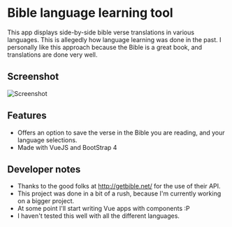 # Bible language learning tool

This app displays side-by-side bible verse translations in various languages. This is allegedly how language learning was done in the past. I personally like this approach because the Bible is a great book, and translations are done very well. 

## Screenshot

![Screenshot](https://i.imgur.com/g3ZQlzp.png)

## Features

* Offers an option to save the verse in the Bible you are reading, and your language selections. 
* Made with VueJS and BootStrap 4

## Developer notes

* Thanks to the good folks at http://getbible.net/ for the use of their API. 
* This project was done in a bit of a rush, because I'm currently working on a bigger project. 
* At some point I'll start writing Vue apps with components :P
* I haven't tested this well with all the different languages. 